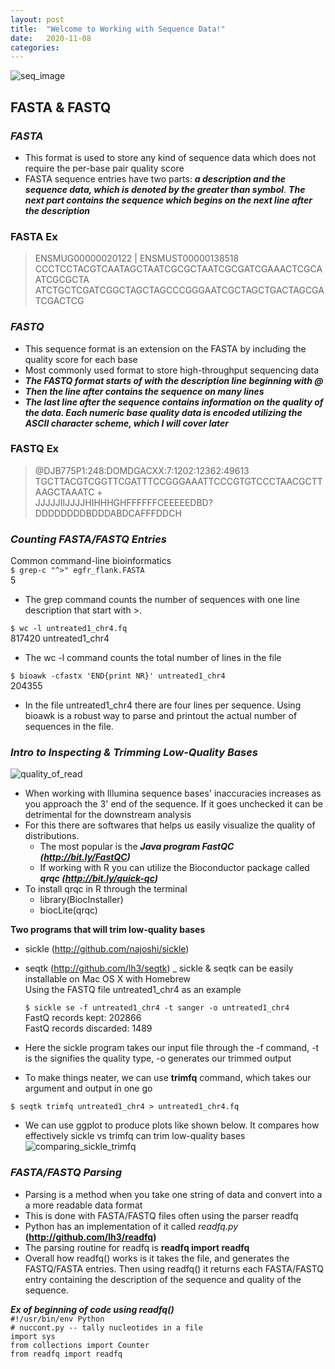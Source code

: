 ```yaml
---
layout: post
title:  "Welcome to Working with Sequence Data!"
date:   2020-11-08
categories:
---
```

![seq_image](https://i.ytimg.com/vi/fCd6B5HRaZ8/maxresdefault.jpg)

## **FASTA & FASTQ**

### *FASTA*
- This format is used to store any kind of sequence data which  does not require the per-base pair quality score  
- FASTA sequence entries have two parts: ***a description and the sequence data, which is denoted by the greater than symbol***. ***The next part contains the sequence which begins on the next line after the description***
### FASTA Ex
> ENSMUG00000020122 | ENSMUST00000138518  
CCCTCCTACGTCAATAGCTAATCGCGCTAATCGCGATCGAAACTCGCAATCGCGCTA ATCTGCTCGATCGGCTAGCTAGCCCGGGAATCGCTAGCTGACTAGCGATCGACTCG   

### *FASTQ*  
- This sequence format is an extension on the FASTA by including the quality score for each base
- Most commonly used format to store high-throughput sequencing data
- ***The FASTQ format starts of with the description line beginning with @***
- ***Then the line after contains the sequence on many lines***
- ***The last line after the sequence contains information on the quality of the data. Each numeric base quality data is encoded utilizing the ASCII character scheme, which I will cover later***
### FASTQ Ex
> @DJB775P1:248:DOMDGACXX:7:1202:12362:49613
TGCTTACGTCGGTTCGATTTCCGGGAAATTCCCGTGTCCCTAACGCTTAAGCTAAATC  +  
JJJJJIIJJJJHIHHHGHFFFFFFCEEEEEDBD?DDDDDDDDBDDDABDCAFFFDDCH

### *Counting FASTA/FASTQ Entries*
Common command-line bioinformatics  
`$ grep-c "^>" egfr_flank.FASTA`  
5  
- The grep command counts the number of sequences with one line description that start with >.  

`$ wc -l untreated1_chr4.fq`  
817420 untreated1_chr4
- The wc -l command counts the total number of lines in the file

`$ bioawk -cfastx 'END{print NR}' untreated1_chr4`  
204355  
- In the file untreated1_chr4 there are four lines per sequence. Using bioawk is a robust way to parse and printout the actual number of sequences in the file.

### *Intro to Inspecting & Trimming Low-Quality Bases*
![quality_of_read](https://lh5.googleusercontent.com/_KAKU58ax51Y/TZQtBGsweyI/AAAAAAAAADA/MVEx7AStm_o/s800/per%20base%20sequence%20quality.png)
- When working with Illumina sequence bases' inaccuracies increases as you approach the 3' end of the sequence. If it goes unchecked it can be detrimental for the downstream analysis
- For this there are softwares that helps us easily visualize the quality of distributions.  
   - The most popular is the ***Java program FastQC (http://bit.ly/FastQC)***
   - If working with R you can utilize the Bioconductor package called ***qrqc (http://bit.ly/quick-qc)***  
- To install qrqc in R through the terminal
  - library(BiocInstaller)
  - biocLite(qrqc)  

**Two programs that will trim low-quality bases**
- sickle (http://github.com/najoshi/sickle)
- seqtk (http://github.com/lh3/seqtk)
_ sickle & seqtk can be easily installable on Mac OS X with Homebrew  
Using the FASTQ file untreated1_chr4 as an example  

  `$ sickle se -f untreated1_chr4 -t sanger -o untreated1_chr4`  
  FastQ records kept: 202866  
  FastQ records discarded: 1489  

- Here the sickle program takes our input file through the -f command, -t is the signifies the quality type, -o generates our trimmed output  

- To make things neater, we can use **trimfq** command, which takes our argument and output in one go  

`$ seqtk trimfq untreated1_chr4 > untreated1_chr4.fq`  
- We can use ggplot to produce plots like shown below. It compares how effectively sickle vs trimfq can trim low-quality bases  
![comparing_sickle_trimfq](https://apprize.best/data/bioinformatics/bioinformatics.files/image084.jpg)  

### *FASTA/FASTQ Parsing*  
- Parsing is a method when you take one string of data and convert into a a more readable data format  
- This is done with FASTA/FASTQ files often using the parser readfq  
- Python has an implementation of it called *readfq.py* **(http://github.com/lh3/readfq)**  
- The parsing routine for readfq is **readfq import readfq**  
- Overall how readfq() works is it takes the file, and generates the FASTQ/FASTA entries. Then using readfq() it returns each FASTA/FASTQ entry containing the description of the sequence and quality of the sequence.  

***Ex of beginning of code using readfq()***  
`#!/usr/bin/env Python`  
`# nuccont.py -- tally nucleotides in a file`  
`import sys`  
`from collections import Counter`  
`from readfq import readfq`  
